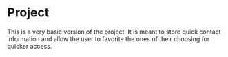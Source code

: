# Project
This is a very basic version of the project.
It is meant to store quick contact information and allow the user to favorite the ones of their choosing for quicker access. 

